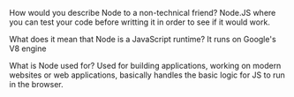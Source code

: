 How would you describe Node to a non-technical friend? Node.JS where you can test your code before writting it in order to see if it would work.

What does it mean that Node is a JavaScript runtime? It runs on Google's V8 engine

What is Node used for? Used for building applications, working on modern websites or web applications, basically handles the basic logic for JS to run in the browser.
